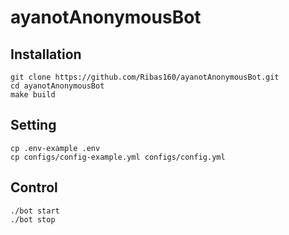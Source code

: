 # ayanotAnonymousBot

## Installation
```
git clone https://github.com/Ribas160/ayanotAnonymousBot.git
cd ayanotAnonymousBot
make build
```

## Setting
```
cp .env-example .env
cp configs/config-example.yml configs/config.yml
```

## Control
```
./bot start
./bot stop
```
